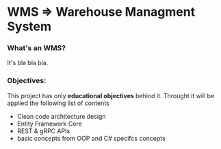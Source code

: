 # WMS => Warehouse Managment System
### What's an WMS?
It's bla bla bla.

### Objectives:
This project has only **educational objectives** behind it. Throught it will be applied the following list of contents
  - Clean code architecture design
  - Entity Framework Core
  - REST & gRPC APIs
  - basic concepts from OOP and C# specifcs concepts
